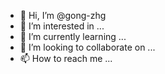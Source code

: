 - 👋 Hi, I’m @gong-zhg
- 👀 I’m interested in ...
- 🌱 I’m currently learning ...
- 💞️ I’m looking to collaborate on ...
- 📫 How to reach me ...

<!---
gong-zhg/gong-zhg is a ✨ special ✨ repository because its `README.md` (this file) appears on your GitHub profile.
You can click the Preview link to take a look at your changes.
--->
